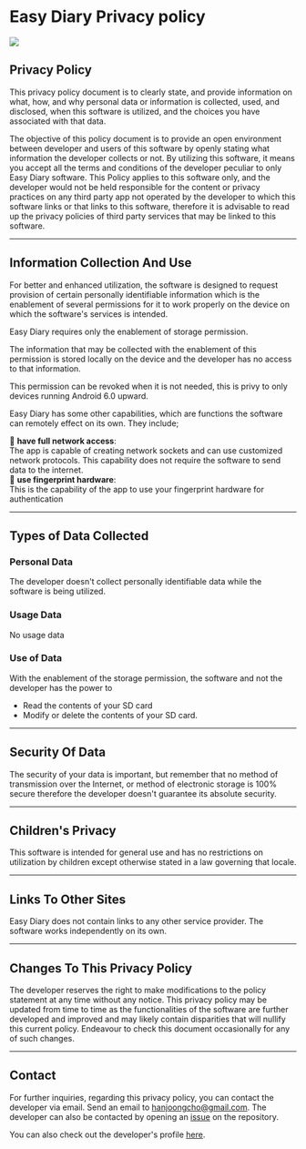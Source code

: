 # Easy Diary Privacy policy
<img src="https://raw.githubusercontent.com/hanjoongcho/aaf-easydiary/master/app/src/main/res/mipmap-xxhdpi/ic_launcher.png">   


## Privacy Policy

This privacy policy document is to clearly state, and provide information on what, how, and why personal data or information is collected, used, and disclosed, when this software is utilized, and the choices you have associated with that data. 

The objective of this policy document is to provide an open environment between developer and users of this software by openly stating what information the developer collects or not. By utilizing this software, it means you accept all the terms and conditions of the developer peculiar to only Easy Diary software. This Policy applies to this software only, and the developer would not be held responsible for the content or privacy practices on any third party app not operated by the developer to which this software links or that links to this software, therefore it is advisable to read up the privacy policies of third party services that may be linked to this software. 

---

## Information Collection And Use

For better and enhanced utilization, the software is designed to request provision of certain personally identifiable information which is the enablement of several permissions for it to work properly on the device on which the software's services is intended.
  
Easy Diary requires only the enablement of storage permission.

The information that may be collected with the enablement of this permission is stored locally on the device and the developer has no access to that information.

This permission can be revoked when it is not needed, this is privy to only devices running Android 6.0 upward. 


Easy Diary has some other capabilities, which are functions the software can remotely effect on its own. They include;

📌 **have full network access**:  
The app is capable of creating network sockets and can use customized network protocols. This capability does not require the software to send data to the internet.  
📌 **use fingerprint hardware**:  
This is the capability of the app to use your fingerprint hardware for authentication

---

## Types of Data Collected

### Personal Data

The developer doesn't collect personally identifiable data while the software is being utilized.

### Usage Data

No usage data

### Use of Data
    
With the enablement of the storage permission, the software and not the developer has the power to 
- Read the contents of your SD card
- Modify or delete the contents of your SD card.

---

## Security Of Data

The security of your data is important, but remember that no method of transmission over the Internet, or method of electronic storage is 100% secure therefore the developer doesn't guarantee its absolute security. 

---


## Children's Privacy

This software is intended for general use and has no restrictions on utilization by children except otherwise stated in a law governing that locale. 

---

## Links To Other Sites

Easy Diary does not contain links to any other service provider. The software works independently on its own.
 
---

## Changes To This Privacy Policy

The developer reserves the right to make modifications to the policy statement at any time without any notice. This privacy policy may be updated from time to time as the functionalities of the software are further developed and improved and may likely contain disparities that will nullify this current policy. Endeavour to check this document occasionally for any of such changes.

---
      
## Contact 

For further inquiries, regarding this privacy policy, you can contact the developer via email. Send an email to hanjoongcho@gmail.com. The developer can also be contacted by opening an [issue](https://github.com/hanjoongcho/aaf-easydiary/issues/new) on the repository.

You can also check out the developer's profile [here](https://github.com/hanjoongcho).

